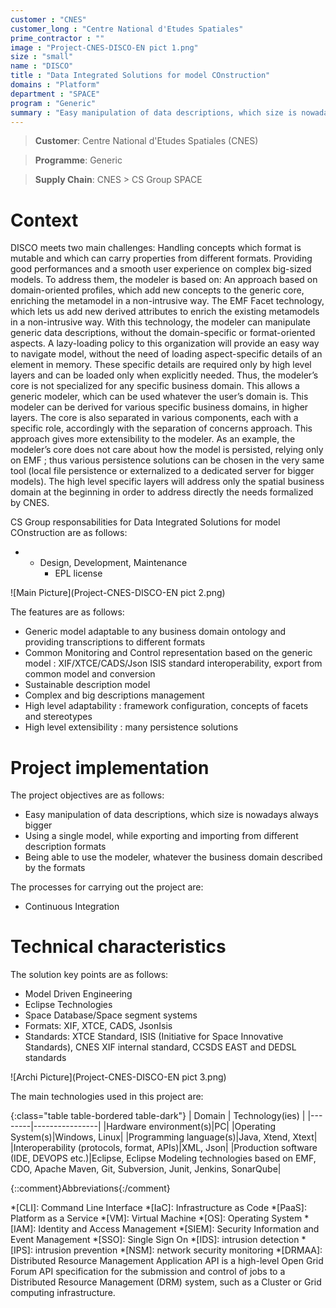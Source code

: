```yaml
---
customer : "CNES"
customer_long : "Centre National d'Etudes Spatiales"
prime_contractor : ""
image : "Project-CNES-DISCO-EN pict 1.png"
size : "small"
name : "DISCO"
title : "Data Integrated Solutions for model COnstruction"
domains : "Platform"
department : "SPACE"
program : "Generic"
summary : "Easy manipulation of data descriptions, which size is nowadays always bigger. Using a single model, while exporting and importing from different description formats. Being able to use the modeler, whatever the business domain described by the formats"
---
```


> __Customer__\: Centre National d'Etudes Spatiales (CNES)

> __Programme__\: Generic

> __Supply Chain__\: CNES >  CS Group SPACE


# Context

DISCO meets two main challenges:
Handling concepts which format is mutable and which can carry properties from different formats.
Providing good performances and a smooth user experience on complex big-sized models.
To address them, the modeler is based on:
An approach based on domain-oriented profiles, which add new concepts to the generic core, enriching the metamodel in a non-intrusive way.
The EMF Facet technology, which lets us add new derived attributes to enrich the existing metamodels in a non-intrusive way.
With this technology, the modeler can manipulate generic data descriptions, without the domain-specific or format-oriented aspects. A lazy-loading policy to this organization will provide an easy way to navigate model, without the need of loading aspect-specific details of an element in memory. These specific details are required only by high level layers and can be loaded only when explicitly needed.
Thus, the modeler’s core is not specialized for any specific business domain. This allows a generic modeler, which can be used whatever the user’s domain is. This modeler can be derived for various specific business domains, in higher layers. The core is also separated in various components, each with a specific role, accordingly with the separation of concerns approach. This approach gives more extensibility to the modeler. As an example, the modeler’s core does not care about how the model is persisted, relying only on EMF ; thus various persistence solutions can be chosen in the very same tool (local file persistence or externalized to a dedicated server for bigger models).
The high level specific layers will address only the spatial business domain at the beginning in order to address directly the needs formalized by CNES.

CS Group responsabilities for Data Integrated Solutions for model COnstruction are as follows:
* * Design, Development, Maintenance
	* EPL license

![Main Picture](Project-CNES-DISCO-EN pict 2.png)

The features are as follows:
* Generic model adaptable to any business domain ontology and providing transcriptions to different formats
* Common Monitoring and Control representation based on the generic model : XIF/XTCE/CADS/Json ISIS standard interoperability, export from common model and conversion
* Sustainable description model
* Complex and big descriptions management
* High level adaptability : framework configuration, concepts of facets and stereotypes
* High level extensibility : many persistence solutions

# Project implementation

The project objectives are as follows:
* Easy manipulation of data descriptions, which size is nowadays always bigger
* Using a single model, while exporting and importing from different description formats
* Being able to use the modeler, whatever the business domain described by the formats

The processes for carrying out the project are:
* Continuous Integration

# Technical characteristics

The solution key points are as follows:
* Model Driven Engineering
* Eclipse Technologies
* Space Database/Space segment systems
* Formats: XIF, XTCE, CADS, JsonIsis
* Standards: XTCE Standard, ISIS (Initiative for Space Innovative Standards), CNES XIF internal standard, CCSDS EAST and DEDSL standards

![Archi Picture](Project-CNES-DISCO-EN pict 3.png)

The main technologies used in this project are:

{:class="table table-bordered table-dark"}
| Domain | Technology(ies) |
|--------|----------------|
|Hardware environment(s)|PC|
|Operating System(s)|Windows, Linux|
|Programming language(s)|Java, Xtend, Xtext|
|Interoperability (protocols, format, APIs)|XML, Json|
|Production software (IDE, DEVOPS etc.)|Eclipse, Eclipse Modeling technologies based on EMF, CDO, Apache Maven, Git, Subversion, Junit, Jenkins, SonarQube|



{::comment}Abbreviations{:/comment}

*[CLI]: Command Line Interface
*[IaC]: Infrastructure as Code
*[PaaS]: Platform as a Service
*[VM]: Virtual Machine
*[OS]: Operating System
*[IAM]: Identity and Access Management
*[SIEM]: Security Information and Event Management
*[SSO]: Single Sign On
*[IDS]: intrusion detection
*[IPS]: intrusion prevention
*[NSM]: network security monitoring
*[DRMAA]: Distributed Resource Management Application API is a high-level Open Grid Forum API specification for the submission and control of jobs to a Distributed Resource Management (DRM) system, such as a Cluster or Grid computing infrastructure.
